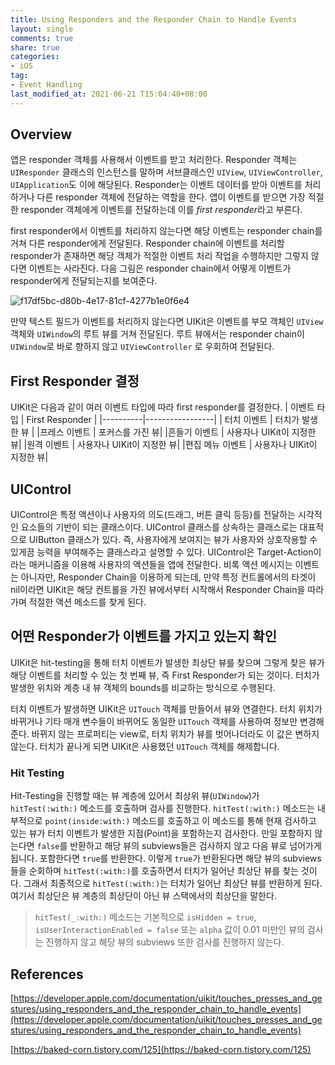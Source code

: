 ```yaml
---
title: Using Responders and the Responder Chain to Handle Events
layout: single
comments: true
share: true
categories: 
- iOS
tag:
- Event Handling
last_modified_at: 2021-06-21 T15:04:40+08:00
---
```


## Overview

앱은 responder 객체를 사용해서 이벤트를 받고 처리한다. Responder 객체는 `UIResponder` 클래스의 인스턴스를 말하며 서브클래스인 `UIView`, `UIViewController`, `UIApplication`도 이에 해당된다. Responder는 이벤트 데이터를 받아 이벤트를 처리하거나 다른 responder 객체에 전달하는 역할을 한다. 앱이 이벤트를 받으면 가장 적절한 responder 객체에게 이벤트를 전달하는데 이를 *first responder*라고 부른다.

first responder에서 이벤트를 처리하지 않는다면 해당 이벤트는 responder chain를 거쳐 다른 responder에게 전달된다. Responder chain에 이벤트를 처리할 responder가 존재하면 해당 객체가 적절한 이벤트 처리 작업을 수행하지만 그렇지 않다면 이벤트는 사라진다. 다음 그림은 responder chain에서 어떻게 이벤트가 responder에게 전달되는지를 보여준다.

![f17df5bc-d80b-4e17-81cf-4277b1e0f6e4](https://user-images.githubusercontent.com/48352065/122714102-c022b600-d2a1-11eb-8c70-4549b813b528.png)

만약 텍스트 필드가 이벤트를 처리하지 않는다면 UIKit은 이벤트를 부모 객체인 `UIView` 객체와 `UIWindow`의 루트 뷰를 거쳐 전달된다. 루트 뷰에서는 responder chain이 `UIWindow`로 바로 향하지 않고 `UIViewController` 로 우회하여 전달된다.

## First Responder 결정

UIKit은 다음과 같이 여러 이벤트 타입에 따라 first responder를 결정한다.
| 이벤트 타입 | First Responder |
|----------|-----------------|
| 터치 이벤트 | 터치가 발생한 뷰 |
|프레스 이벤트 | 포커스를 가진 뷰|
|흔들기 이벤트 | 사용자나 UIKit이 지정한 뷰|
|원격 이벤트 | 사용자나 UIKit이 지정한 뷰|
|편집 메뉴 이벤트 | 사용자나 UIKit이 지정한 뷰|



## UIControl

UIControl은 특정 액션이나 사용자의 의도(드래그, 버튼 클릭 등등)를 전달하는 시각적인 요소들의 기반이 되는 클래스이다. UIControl 클래스를 상속하는 클래스로는 대표적으로 UIButton 클래스가 있다. 즉, 사용자에게 보여지는 뷰가 사용자와 상호작용할 수 있게끔 능력을 부여해주는 클래스라고 설명할 수 있다. UIControl은 Target-Action이라는 매커니즘을 이용해 사용자의 액션들을 앱에 전달한다. 비록 액션 메시지는 이벤트는 아니자만, Responder Chain을 이용하게 되는데, 만약 특정 컨트롤에서의 타겟이 nil이라면 UIKit은 해당 컨트롤을 가진 뷰에서부터 시작해서 Responder Chain을 따라가며 적절한 액션 메소드를 찾게 된다.

## 어떤 Responder가 이벤트를 가지고 있는지 확인

UIKit은 hit-testing을 통해 터치 이벤트가 발생한 최상단 뷰를 찾으며 그렇게 찾은 뷰가 해당 이벤트를 처리할 수 있는 첫 번째 뷰, 즉 First Responder가 되는 것이다. 터치가 발생한 위치와 계층 내 뷰 객체의 bounds를 비교하는 방식으로 수행된다. 

터치 이벤트가 발생하면 UIKit은 `UITouch` 객체를 만들어서 뷰와 연결한다. 터치 위치가 바뀌거나 기타 매개 변수들이 바뀌어도 동일한 `UITouch` 객체를 사용하여 정보만 변경해준다. 바뀌지 않는 프로퍼티는 view로, 터치 위치가 뷰를 벗어나더라도 이 값은 변하지 않는다. 터치가 끝나게 되면 UIKit은 사용했던 `UITouch` 객체를 해제합니다.

### Hit Testing

Hit-Testing을 진행할 때는 뷰 계층에 있어서 최상위 뷰(`UIWindow`)가 `hitTest(:with:)` 메소드를 호출하며 검사를 진행한다. `hitTest(:with:)` 메소드는 내부적으로 `point(inside:with:)` 메소드를 호출하고 이 메소드를 통해 현재 검사하고 있는 뷰가 터치 이벤트가 발생한 지점(Point)을 포함하는지 검사한다. 만일 포함하지 않는다면 `false`를 반환하고 해당 뷰의 subviews들은 검사하지 않고 다음 뷰로 넘어가게 됩니다. 포함한다면 `true`를 반환한다. 이렇게 `true`가 반환된다면 해당 뷰의 subviews들을 순회하며 `hitTest(:with:)`를 호출하면서 터치가 일어난 최상단 뷰를 찾는 것이다. 그래서 최종적으로 `hitTest(:with:)`는 터치가 일어난 최상단 뷰를 반환하게 된다. 여기서 최상단은 뷰 계층의 최상단이 아닌 뷰 스택에서의 최상단을 말한다. 

> `hitTest(_:with:)` 메소드는 기본적으로 `isHidden = true`, `isUserInteractionEnabled = false` 또는 `alpha` 값이 0.01 미만인 뷰의 검사는 진행하지 않고 해당 뷰의 subviews 또한 검사를 진행하지 않는다.

## References

[https://developer.apple.com/documentation/uikit/touches_presses_and_gestures/using_responders_and_the_responder_chain_to_handle_events](https://developer.apple.com/documentation/uikit/touches_presses_and_gestures/using_responders_and_the_responder_chain_to_handle_events)

[https://baked-corn.tistory.com/125](https://baked-corn.tistory.com/125)
